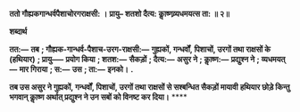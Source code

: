 **ततो गौह्यकगान्धर्वपैशाचोरगराक्षसी: ।** **प्रायु– शतशो दैत्य: काॢष्णव्र्यधमयत्स ता: ॥ २॥** 

**शब्दार्थ** 

**तत:—** **तब** **; गौह्यक-गान्धर्व-पैशाच-उरग-राक्षसी:—** **गुह्यकों, गन्धर्वों, पिशाचों, उरगों तथा राक्षसों के (हथियार)** **; प्रायु–—** **प्रयोग किया** **; शतश:—** **सैकड़ों** **; दैत्य:—** **असुर ने** **; काॢष्ण:—** **प्रद्युश्न ने** **; व्यधमयत्—** **मार गिराया** **; स:—** **उस** **; ता:—** **इनको।** **.** 

**तब उस असुर ने गुह्यकों, गन्धर्वों, पिशाचों, उरगों तथा राक्षसों से सश्बन्धित सैकड़ों मायावी** **हथियार छोड़े किन्तु भगवान् काॢष्ण अर्थात् प्रद्युश्न ने उन सबों को विनष्ट कर दिया।** **** 